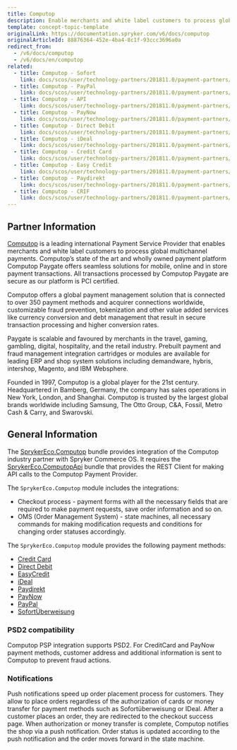 ```yaml
---
title: Computop
description: Enable merchants and white label customers to process global multichannel payments by integrating Computop into the Spryker Commerce OS.
template: concept-topic-template
originalLink: https://documentation.spryker.com/v6/docs/computop
originalArticleId: 88876364-452e-4ba4-8c1f-93ccc3696a0a
redirect_from:
  - /v6/docs/computop
  - /v6/docs/en/computop
related:
  - title: Computop - Sofort
    link: docs/scos/user/technology-partners/201811.0/payment-partners/computop/computop-payment-methods/computop-sofort.html
  - title: Computop - PayPal
    link: docs/scos/user/technology-partners/201811.0/payment-partners/computop/computop-payment-methods/computop-paypal.html
  - title: Computop - API
    link: docs/scos/user/technology-partners/201811.0/payment-partners/computop/technical-details-and-howtos/computop-api.html
  - title: Computop - PayNow
    link: docs/scos/user/technology-partners/201811.0/payment-partners/computop/computop-payment-methods/computop-paynow.html
  - title: Computop - Direct Debit
    link: docs/scos/user/technology-partners/201811.0/payment-partners/computop/computop-payment-methods/computop-direct-debit.html
  - title: Computop - iDeal
    link: docs/scos/user/technology-partners/201811.0/payment-partners/computop/computop-payment-methods/computop-ideal.html
  - title: Computop - Credit Card
    link: docs/scos/user/technology-partners/201811.0/payment-partners/computop/computop-payment-methods/computop-credit-card.html
  - title: Computop - Easy Credit
    link: docs/scos/user/technology-partners/201811.0/payment-partners/computop/computop-payment-methods/computop-easy-credit.html
  - title: Computop - Paydirekt
    link: docs/scos/user/technology-partners/201811.0/payment-partners/computop/computop-payment-methods/computop-paydirekt.html
  - title: Computop - CRIF
    link: docs/scos/user/technology-partners/201811.0/payment-partners/computop/computop-payment-methods/computop-crif.html
---
```


## Partner Information

[Computop](https://www.computop.com/de/) is a leading international Payment Service Provider that enables merchants and white label customers to process global multichannel payments. Computop’s state of the art and wholly owned payment platform Computop Paygate offers seamless solutions for mobile, online and in store payment transactions. All transactions processed by Computop Paygate are secure as our platform is PCI certified.

Computop offers a global payment management solution that is connected to over 350 payment methods and acquirer connections worldwide, customizable fraud prevention, tokenization and other value added services like currency conversion and debt management that result in secure transaction processing and higher conversion rates.

Paygate is scalable and favoured by merchants in the travel, gaming, gambling, digital, hospitality, and the retail industry. Prebuilt payment and fraud management integration cartridges or modules are available for leading ERP and shop system solutions including demandware, hybris, intershop, Magento, and IBM Websphere.

Founded in 1997, Computop is a global player for the 21st century. Headquartered in Bamberg, Germany, the company has sales operations in New York, London, and Shanghai. Computop is trusted by the largest global brands worldwide including Samsung, The Otto Group, C&A, Fossil, Metro Cash & Carry, and Swarovski.

## General Information
The [SprykerEco.Computop](https://github.com/spryker-eco/computop) bundle provides integration of the Computop industry partner with Spryker Commerce OS. It requires the [SprykerEco.ComputopApi](https://github.com/spryker-eco/computop-api) bundle that provides the REST Client for making API calls to the Computop Payment Provider.

The `SprykerEco.Computop` module includes the integrations:
* Checkout process - payment forms with all the necessary fields that are required to make payment requests, save order information and so on. 
* OMS (Order Management System) - state machines, all necessary commands for making modification requests and conditions for changing order statuses accordingly.


The `SprykerEco.Computop` module provides the following payment methods:

* [Credit Card](/docs/scos/dev/technology-partners/202009.0/payment-partners/computop/computop-payment-methods/computop-credit-card.html)
* [Direct Debit](/docs/scos/dev/technology-partners/202009.0/payment-partners/computop/computop-payment-methods/computop-direct-debit.html)
* [EasyCredit](/docs/scos/dev/technology-partners/202009.0/payment-partners/computop/computop-payment-methods/computop-easy-credit.html)
* [iDeal](/docs/scos/dev/technology-partners/202009.0/payment-partners/computop/computop-payment-methods/computop-ideal.html)
* [Paydirekt](/docs/scos/dev/technology-partners/202009.0/payment-partners/computop/computop-payment-methods/computop-paydirekt.html)
* [PayNow](/docs/scos/dev/technology-partners/202009.0/payment-partners/computop/computop-payment-methods/computop-paynow.html)
* [PayPal](/docs/scos/dev/technology-partners/202009.0/payment-partners/computop/computop-payment-methods/computop-paypal.html)
* [SofortÜberweisung](/docs/scos/dev/technology-partners/202009.0/payment-partners/computop/computop-payment-methods/computop-sofort.html)

### PSD2 compatibility
Computop PSP integration supports PSD2. For CreditCard and PayNow payment methods, customer address and additional information is sent to Computop to prevent fraud actions.

### Notifications
Push notifications speed up order placement process for customers. They allow to place orders regardless of the authorization of cards or money transfer for payment methods such as Sofortüberweisung or IDeal. After a customer places an order, they are redirected to the checkout success page. When authorization or money transfer is complete, Computop notifies the shop via a push notification. Order status is updated according to the push notification and the order moves forward in the state machine.
